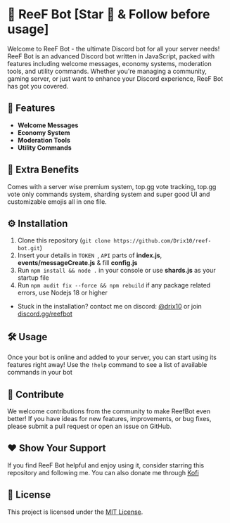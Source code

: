 # 🌊 ReeF Bot [Star 🌟 & Follow before usage]

Welcome to ReeF Bot - the ultimate Discord bot for all your server needs! ReeF Bot is an advanced Discord bot written in JavaScript, packed with features including welcome messages, economy systems, moderation tools, and utility commands. Whether you're managing a community, gaming server, or just want to enhance your Discord experience, ReeF Bot has got you covered.

## 🚀 Features

- **Welcome Messages**
- **Economy System**
- **Moderation Tools**
- **Utility Commands**

## 🌟 Extra Benefits 

Comes with a server wise premium system, top.gg vote tracking, top.gg vote only commands system, sharding system and super good UI and customizable emojis all in one file.

## ⚙️ Installation

1. Clone this repository (`git clone https://github.com/Drix10/reef-bot.git`)
2. Insert your details in `TOKEN `, `API` parts of **index.js**, **events/messageCreate.js** & fill **config.js**
3. Run `npm install && node .` in your console or use **shards.js** as your startup file
4. Run `npm audit fix --force && npm rebuild` if any package related errors, use Nodejs 18 or higher

- Stuck in the installation? contact me on discord: [@drix10](https://discord.com/users/954367061222633472) or join [discord.gg/reefbot](https://discord.gg/reefbot)

## 🛠️ Usage

Once your bot is online and added to your server, you can start using its features right away! Use the `!help` command to see a list of available commands in your bot

## 🌟 Contribute

We welcome contributions from the community to make ReefBot even better! If you have ideas for new features, improvements, or bug fixes, please submit a pull request or open an issue on GitHub.

## ❤️ Show Your Support

If you find ReeF Bot helpful and enjoy using it, consider starring this repository and following me. You can also donate me through [Kofi](https://ko-fi.com/reefbot)

## 📝 License

This project is licensed under the [MIT License](LICENSE).

